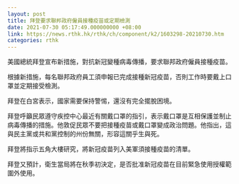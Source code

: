 ```yaml
---
layout: post
title: 拜登要求聯邦政府僱員接種疫苗或定期檢測
date: 2021-07-30 05:17:49.000000000 +08:00
link: https://news.rthk.hk/rthk/ch/component/k2/1603298-20210730.htm
categories: rthk
---
```


美國總統拜登宣布新措施，對抗新冠變種病毒傳播，要求聯邦政府僱員接種疫苗。

根據新措施，每名聯邦政府員工須申報已完成接種新冠疫苗，否則工作時要戴上口罩並定期接受檢測。

拜登在白宮表示，國家需要保持警惕，還沒有完全擺脫困境。

拜登呼籲民眾遵守疾控中心最近有關戴口罩的指引，表示戴口罩是互相保護並制止病毒傳播的措施。他敦促民眾不要把接種疫苗或戴口罩變成政治問題。他指出，這與民主黨或共和黨控制的州份無關，形容這關乎生與死。

拜登將指示五角大樓研究，將新冠疫苗列入美軍須接種疫苗的清單。

拜登又預計，衛生當局將在秋季初決定，是否批准新冠疫苗在目前緊急使用授權範圍外使用。
